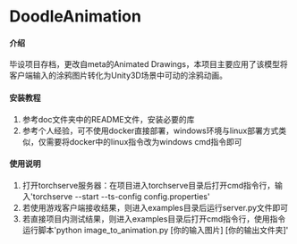 # DoodleAnimation

#### 介绍
毕设项目存档，更改自meta的Animated Drawings，本项目主要应用了该模型将客户端输入的涂鸦图片转化为Unity3D场景中可动的涂鸦动画。

#### 安装教程

1.  参考doc文件夹中的README文件，安装必要的库
2.  参考个人经验，可不使用docker直接部署，windows环境与linux部署方式类似，仅需要将docker中的linux指令改为windows cmd指令即可

#### 使用说明

1.  打开torchserve服务器：在项目进入torchserve目录后打开cmd指令行，输入'torchserve --start --ts-config config.properties'
2.  若使用游戏客户端接收结果，则进入examples目录后运行server.py文件即可
3.  若直接项目内测试结果，则进入examples目录后打开cmd指令行，使用指令运行脚本'python image_to_animation.py [你的输入图片] [你的输出文件夹]'


